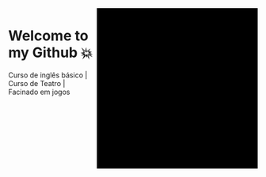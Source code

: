 <img src = "giphy.gif" width = "325px" align = "right">

# Welcome to my Github 💥
Curso de inglês básico | Curso de Teatro | Facinado em jogos
